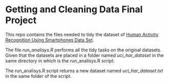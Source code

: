# Getting and Cleaning Data Final Project

This repo contains the files needed to tidy the dataset of [Human Activity Recognition Using Smartphones Data Set](http://archive.ics.uci.edu/ml/datasets/Human+Activity+Recognition+Using+Smartphones).

The file *run_analisys.R* performs all the tidy tasks on the original datasets. Given that the datasets are placed in a folder named *uci_har_dataset* in the same directory in which is the run_analisys.R script.

The run_analisys.R script returns a new dataset named *uci_har_dataset.txt* in the same folder of the script.
